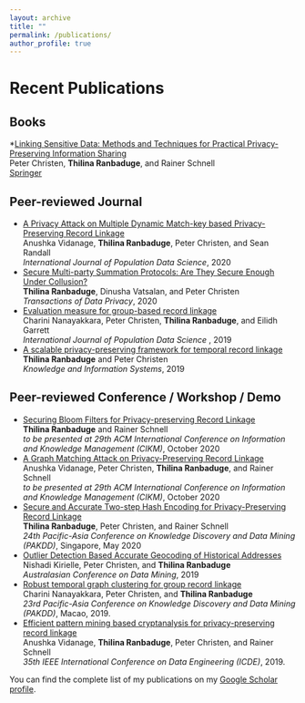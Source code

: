 ```yaml
---
layout: archive
title: ""
permalink: /publications/
author_profile: true
---
```

# Recent Publications

## Books
*[Linking Sensitive Data: Methods and Techniques for Practical Privacy-Preserving Information Sharing](https://www.springer.com/gp/book/9783030597054)<br>
 Peter Christen, <b>Thilina Ranbaduge</b>, and Rainer Schnell<br>
 <a href="https://www.springer.com/gp/book/9783030597054">Springer</a>

## Peer-reviewed Journal
* [A Privacy Attack on Multiple Dynamic Match-key based Privacy-Preserving Record Linkage](https://ijpds.org/article/view/1345)<br>
  Anushka Vidanage, <b>Thilina Ranbaduge</b>, Peter Christen, and Sean Randall<br>
  <i>International Journal of Population Data Science</i>, 2020
* [Secure Multi-party Summation Protocols: Are They Secure Enough Under Collusion?](http://www.tdp.cat/issues16/abs.a335a18.php)<br>
  <b>Thilina Ranbaduge</b>, Dinusha Vatsalan, and Peter Christen<br>
  <i>Transactions of Data Privacy</i>, 2020
* [Evaluation measure for group-based record linkage](https://ijpds.org/article/view/1127)<br>
  Charini Nanayakkara, Peter Christen, <b>Thilina Ranbaduge</b>, and Eilidh Garrett <br>
  <i>International Journal of Population Data Science </i>, 2019  
* [A scalable privacy-preserving framework for temporal record linkage](https://link.springer.com/article/10.1007/s10115-019-01370-1) <br>
  <b>Thilina Ranbaduge</b> and Peter Christen <br>
  <i>Knowledge and Information Systems</i>, 2019 

## Peer-reviewed Conference / Workshop / Demo 
* [Securing Bloom Filters for Privacy-preserving Record Linkage]()<br>
  <b>Thilina Ranbaduge</b> and Rainer Schnell <br>
  <i>to be presented at 29th ACM International Conference on Information and Knowledge Management (CIKM)</i>, October 2020
* [A Graph Matching Attack on Privacy-Preserving Record Linkage]()<br>
  Anushka Vidanage, Peter Christen, <b>Thilina Ranbaduge</b>, and Rainer Schnell <br>
  <i>to be presented at 29th ACM International Conference on Information and Knowledge Management (CIKM)</i>, October 2020
* [Secure and Accurate Two-step Hash Encoding for Privacy-Preserving Record Linkage]()<br>
  <b>Thilina Ranbaduge</b>, Peter Christen, and Rainer Schnell <br>
  <i>24th Pacific-Asia Conference on Knowledge Discovery and Data Mining (PAKDD)</i>, Singapore, May 2020
* [Outlier Detection Based Accurate Geocoding of Historical Addresses](https://link.springer.com/chapter/10.1007/978-981-15-1699-3_4) <br>
  Nishadi Kirielle, Peter Christen, and <b>Thilina Ranbaduge</b> <br>
  <i>Australasian Conference on Data Mining</i>, 2019
* [Robust temporal graph clustering for group record linkage](https://link.springer.com/chapter/10.1007/978-3-030-16145-3_41) <br>
  Charini Nanayakkara, Peter Christen, and <b>Thilina Ranbaduge</b> <br>
  <i>23rd Pacific-Asia Conference on Knowledge Discovery and Data Mining (PAKDD)</i>, Macao, 2019.
* [Efficient pattern mining based cryptanalysis for privacy-preserving record linkage](https://ieeexplore.ieee.org/abstract/document/8731536/) <br>
  Anushka Vidanage, <b>Thilina Ranbaduge</b>, Peter Christen, and Rainer Schnell <br>
  <i>35th IEEE International Conference on Data Engineering (ICDE)</i>, 2019. 

You can find the complete list of my publications on my <a href="https://scholar.google.com.au/citations?user=pXWdkr4AAAAJ&hl=en">Google Scholar profile</a>. 
